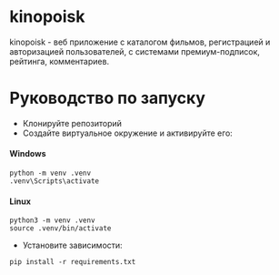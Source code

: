 # kinopoisk

kinopoisk - веб приложение с каталогом фильмов, регистрацией и авторизацией пользователей, с системами премиум-подписок, рейтинга, комментариев.

# Руководство по запуску

+ Клонируйте репозиторий
+ Создайте виртуальное окружение и активируйте его:

#### Windows
```
python -m venv .venv
.venv\Scripts\activate
```

#### Linux
```
python3 -m venv .venv
source .venv/bin/activate
```

+ Установите зависимости:

```
pip install -r requirements.txt
```